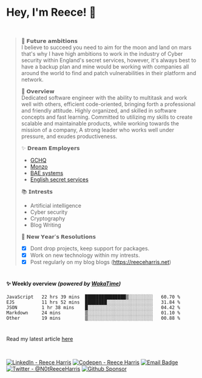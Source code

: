 
# Hey, I'm Reece! 👋

<br>

> 🚀 𝗙𝘂𝘁𝘂𝗿𝗲 𝗮𝗺𝗯𝗶𝘁𝗶𝗼𝗻𝘀 \
>I believe to succeed you need to aim for the moon and land on mars that's why I have high ambitions to work in the industry of Cyber security within England's secret services, however, it's always best to have a backup plan and mine would be working with companies all around the world to find and patch vulnerabilities in their platform and network. 
>
>📝 𝗢𝘃𝗲𝗿𝘃𝗶𝗲𝘄 \
>Dedicated software engineer with the ability to multitask and work well with others, efficient code-oriented, bringing forth a professional and friendly attitude. Highly organized, and skilled in software concepts and fast learning. Committed to utilizing my skills to create scalable and maintainable products, while working towards the mission of a company, A strong leader who works well under pressure, and exudes productiveness.
>
>✨ 𝗗𝗿𝗲𝗮𝗺 𝗘𝗺𝗽𝗹𝗼𝘆𝗲𝗿𝘀 
> - [GCHQ](https://www.gchq.gov.uk/) 
> - [Monzo](https://github.com/monzo) 
> - [BAE systems](https://www.baesystems.com/) 
> - [English secret services](https://www.mi5.gov.uk/cyber) 
> 
> 📚 𝗜𝗻𝘁𝗿𝗲𝘀𝘁𝘀 
> - Artificial intelligence 
> - Cyber security 
> - Cryptography 
> - Blog Writing
> 
> 🎉 𝗡𝗲𝘄 𝗬𝗲𝗮𝗿'𝘀 𝗥𝗲𝘀𝗼𝗹𝘂𝘁𝗶𝗼𝗻𝘀 
> - [x] Dont drop projects, keep support for packages.
> - [x] Work on new technology within my intrests. 
> - [x] Post regularly on my blog blogs (https://reeceharris.net)

# 

#### ✨ Weekly overview *(powered by [WakaTime](https://wakatime.com/))*
<!--START_SECTION:waka-->

```text
JavaScript   22 hrs 39 mins  ███████████████▒░░░░░░░░░   60.70 %
EJS          11 hrs 52 mins  ████████░░░░░░░░░░░░░░░░░   31.84 %
JSON         1 hr 38 mins    █░░░░░░░░░░░░░░░░░░░░░░░░   04.42 %
Markdown     24 mins         ▒░░░░░░░░░░░░░░░░░░░░░░░░   01.10 %
Other        19 mins         ▒░░░░░░░░░░░░░░░░░░░░░░░░   00.88 %
```

<!--END_SECTION:waka-->


# 

Read my latest article [here](https://reeceharris.net/latest)

<br>

[![LinkedIn - Reece Harris](https://img.shields.io/badge/LinkedIn-0077B5?style=for-the-badge&logo=linkedin&logoColor=white)](https://www.linkedin.com/in/notreeceharris)
[![Codepen - Reece Harris](https://img.shields.io/badge/CodePen-1e1f26?style=for-the-badge&logo=codepen&logoColor=white)](https://codepen.io/notreeceharris)
[![Email Badge](https://img.shields.io/badge/Email-D14836?style=for-the-badge&logo=Mail.Ru&logoColor=white)](mailto:reeceharris@email.com)
[![Twitter - @N0tReeceHarris](https://img.shields.io/badge/Twitter-1DA1F2?style=for-the-badge&logo=twitter&logoColor=white)](https://twitter.com/N0tReeceHarris)
[![Github Sponsor](https://img.shields.io/badge/Sponsor-ca5d9e?style=for-the-badge&logo=github&logoColor=white)](https://github.com/sponsors/NotReeceHarris)
